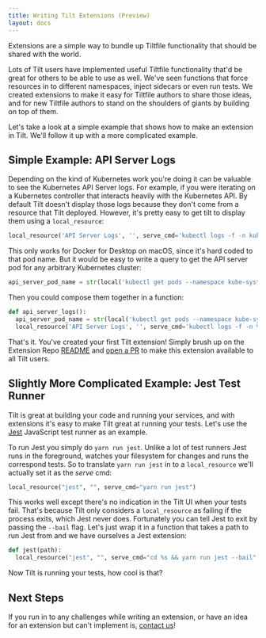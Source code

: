 ```yaml
---
title: Writing Tilt Extensions (Preview)
layout: docs
---
```

Extensions are a simple way to bundle up Tiltfile functionality that should be shared with the world.

Lots of Tilt users have implemented useful Tiltfile functionality that'd be great for others to be able to use as well. We've seen functions that force resources in to different namespaces, inject sidecars or even run tests. We created extensions to make it easy for Tiltfile authors to share those ideas, and for new Tiltfile authors to stand on the shoulders of giants by building on top of them.

Let's take a look at a simple example that shows how to make an extension in Tilt. We'll follow it up with a more complicated example.

## Simple Example: API Server Logs
Depending on the kind of Kubernetes work you're doing it can be valuable to see the Kubernetes API Server logs. For example, if you were iterating on a Kubernetes controller that interacts heavily with the Kubernetes API. By default Tilt doesn't display those logs because they don't come from a resource that Tilt deployed. However, it's pretty easy to get tilt to display them using a `local_resource`:

```python
local_resource('API Server Logs', '', serve_cmd='kubectl logs -f -n kube-system kube-apiserver-docker-desktop')
```

This only works for Docker for Desktop on macOS, since it's hard coded to that pod name. But it would be easy to write a query to get the API server pod for any arbitrary Kubernetes cluster:

```python
api_server_pod_name = str(local('kubectl get pods --namespace kube-system -o=jsonpath="{.items..metadata.name}" -l component=kube-apiserver')).rstrip(\n)
```

Then you could compose them together in a function:

```python
def api_server_logs():
  api_server_pod_name = str(local('kubectl get pods --namespace kube-system -o=jsonpath="{.items..metadata.name}" -l component=kube-apiserver')).rstrip(\n)
  local_resource('API Server Logs', '', serve_cmd='kubectl logs -f -n %s' % api_server_pod_name )
```

That's it. You've created your first Tilt extension! Simply brush up on the Extension Repo [README](https://github.com/windmilleng/tilt-extensions/blob/master/README.md) and [open a PR](https://github.com/windmilleng/tilt-extensions/compare) to make this extension available to all Tilt users.

## Slightly More Complicated Example: Jest Test Runner

Tilt is great at building your code and running your services, and with extensions it's easy to make Tilt great at running your tests. Let's use the [Jest](https://jestjs.io/) JavaScript test runner as an example.

To run Jest you simply do `yarn run jest`. Unlike a lot of test runners Jest runs in the foreground, watches your filesystem for changes and runs the correspond tests. So to translate `yarn run jest` in to a `local_resource` we'll actually set it as the _serve_ cmd:

```python
local_resource("jest", "", serve_cmd="yarn run jest")
```

This works well except there's no indication in the Tilt UI when your tests fail. That's because Tilt only considers a `local_resource` as failing if the process exits, which Jest never does. Fortunately you can tell Jest to exit by passing the `--bail` flag. Let's just wrap it in a function that takes a path to run Jest from and we have ourselves a Jest extension:

```python
def jest(path):
  local_resource("jest", "", serve_cmd="cd %s && yarn run jest --bail" % path)
```

Now Tilt is running your tests, how cool is that?

## Next Steps
If you run in to any challenges while writing an extension, or have an idea for an extension but can't implement is, [contact us](debug_faq.md#where-can-i-ask-questions)!

